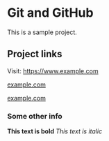 # Git and GitHub
This is a sample project.

## Project links
Visit:
https://www.example.com

[example.com](https://www.example.com)

[example.com](https://www.example.com "Visit example.com")

### Some other info
**This text is bold**
_This text is italic_

